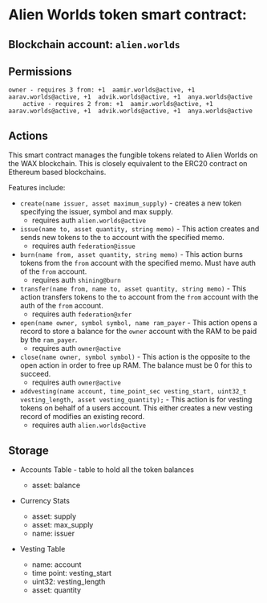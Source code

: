 # **Alien Worlds token** smart contract:
## Blockchain account: `alien.worlds`
## Permissions

    owner - requires 3 from: +1  aamir.worlds@active, +1  aarav.worlds@active, +1  advik.worlds@active, +1  anya.worlds@active
        active - requires 2 from: +1  aamir.worlds@active, +1  aarav.worlds@active, +1  advik.worlds@active, +1  anya.worlds@active


## Actions

This smart contract manages the fungible tokens related to Alien Worlds on the WAX blockchain. This is closely equivalent to the ERC20 contract on Ethereum based blockchains.

Features include:

* `create(name issuer, asset maximum_supply)` - creates a new token specifying the issuer, symbol and max supply.
  * requires auth `alien.worlds@active`
* `issue(name to, asset quantity, string memo)` - This action creates and sends new tokens to the `to` account with the specified memo.
  * requires auth `federation@issue`
* `burn(name from, asset quantity, string memo)` - This action burns tokens from the `from` account with the specified memo. Must have auth of the `from` account.
  * requires auth `shining@burn`
* `transfer(name from, name to, asset quantity, string memo)` - This action transfers tokens to the `to` account from the `from` account with the auth of the `from` account.
  * requires auth `federation@xfer`
* `open(name owner, symbol symbol, name ram_payer` - This action opens a record to store a balance for the `owner` account with the RAM to be paid by the `ram_payer`.
  * requires auth `owner@active`
* `close(name owner, symbol symbol)` - This action is the opposite to the open action in order to free up RAM. The balance must be 0 for this to succeed.
  * requires auth `owner@active`
* `addvesting(name account, time_point_sec vesting_start, uint32_t vesting_length, asset vesting_quantity);` - This action is for vesting tokens on behalf of a users account. This either creates a new vesting record of modifies an existing record.
  * requires auth `alien.worlds@active`

## Storage

* Accounts Table - table to hold all the token balances
    * asset: balance

* Currency Stats
    * asset: supply
    * asset: max_supply
    * name: issuer

* Vesting Table
    * name: account
    * time point: vesting_start
    * uint32: vesting_length
    * asset: quantity